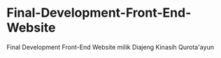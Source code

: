 # Final-Development-Front-End-Website
Final Development Front-End Website milik Diajeng Kinasih Qurota'ayun
